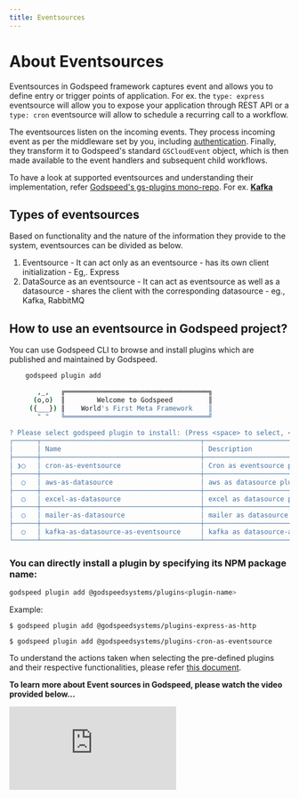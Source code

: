 ```yaml
---
title: Eventsources
---
```

# About Eventsources

  Eventsources in Godspeed framework captures event and allows you to define entry or trigger points of application. For ex. the `type: express` eventsource will allow you to expose your application through REST API or a `type: cron` eventsource will allow to schedule a recurring call to a workflow. 
  
  The eventsources listen on the incoming events. They process incoming event as per the middleware set by you, including [authentication](../authentication/overview.md). Finally, they transform it to Godspeed's standard `GSCloudEvent` object, which is then made available to the event handlers and subsequent child workflows. 
  
  To have a look at supported eventsources and understanding their implementation, refer [Godspeed's gs-plugins mono-repo](https://github.com/godspeedsystems/gs-plugins). For ex. **[Kafka](https://github.com/godspeedsystems/gs-plugins/tree/main/plugins/kafka-as-datasource-as-eventsource#godspeed-plugin-kafka-as-datasource-as-eventsource)**


## Types of eventsources 
Based on functionality and the nature of the information they provide to the system, eventsources can be divided as below.

  1. Eventsource
    - It can act only as an eventsource
    - has its own client initialization
    - Eg,. Express
  2. DataSource as an eventsource
    - It can act as eventsource as well as a datasource
    - shares the client with the corresponding datasource
    - eg., Kafka, RabbitMQ

## How to use an eventsource in Godspeed project?

You can use Godspeed CLI to browse and install plugins which are published and maintained by Godspeed.
```bash
    godspeed plugin add
```

```bash
       ,_,   ╔════════════════════════════════════╗
      (o,o)  ║        Welcome to Godspeed         ║
     ({___}) ║    World's First Meta Framework    ║
       " "   ╚════════════════════════════════════╝

? Please select godspeed plugin to install: (Press <space> to select, <Up and Down> to move rows)
┌──────┬────────────────────────────────────────┬────────────────────────────────────────────────────────────────────────────────┐
│      │ Name                                   │ Description                                                                    │
├──────┼────────────────────────────────────────┼────────────────────────────────────────────────────────────────────────────────┤
│ ❯◯   │ cron-as-eventsource                    │ Cron as eventsource plugin for Godspeed Framework                              │
├──────┼────────────────────────────────────────┼────────────────────────────────────────────────────────────────────────────────┤
│  ◯   │ aws-as-datasource                      │ aws as datasource plugin for Godspeed Framework                                │
├──────┼────────────────────────────────────────┼────────────────────────────────────────────────────────────────────────────────┤
│  ◯   │ excel-as-datasource                    │ excel as datasource plugin for Godspeed Framework                              │
├──────┼────────────────────────────────────────┼────────────────────────────────────────────────────────────────────────────────┤
│  ◯   │ mailer-as-datasource                   │ mailer as datasource plugin for Godspeed Framework                             │
├──────┼────────────────────────────────────────┼────────────────────────────────────────────────────────────────────────────────┤
│  ◯   │ kafka-as-datasource-as-eventsource     │ kafka as datasource-as-eventsource plugin for Godspeed Framework               │
└──────┴────────────────────────────────────────┴────────────────────────────────────────────────────────────────────────────────┘
```

### You can directly install a plugin by specifying its NPM package name:


```bash
godspeed plugin add @godspeedsystems/plugins<plugin-name>
```

Example:

```
$ godspeed plugin add @godspeedsystems/plugins-express-as-http
```

```
$ godspeed plugin add @godspeedsystems/plugins-cron-as-eventsource
```

To understand the actions taken when selecting the pre-defined plugins and their respective functionalities, please refer [this document](/docs/microservices-framework/event-sources/event-source-plugins.md).


**To learn more about Event sources in Godspeed, please watch the video provided below…**

<!-- <div style={{ margin: '20px auto', textAlign: 'center' }}>
  <iframe width="560" height="315" src="https://www.youtube.com/embed/WaoWe1dekNk" frameBorder="0" allowFullScreen></iframe>
</div> -->

<div style={{ position: 'relative', paddingBottom: '56.25%', height: 0, overflow: 'hidden' }}>
<iframe style={{ position: 'absolute', top: 0, left: 0, width: '100%', height: '100%' }} src="https://www.youtube.com/embed/cp1qgIz1PNw?si=4Qngtu-WXoC-LQeY" frameborder="0" allowfullscreen></iframe>
</div>
